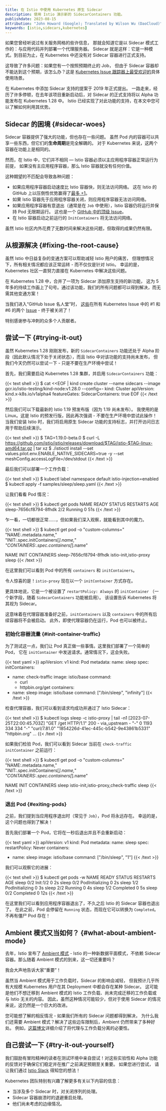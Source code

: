 ```yaml
---
title: 在 Istio 中使用 Kubernetes 原生 Sidecar
description: 使用 Istio 演示新的 SidecarContainers 功能。
publishdate: 2023-08-15
attribution: "John Howard (Google); Translated by Wilson Wu (DaoCloud)"
keywords: [istio,sidecars,kubernetes]
---
```


如果您曾经听说过有关服务网格的些许信息，
那就会知道它是以 Sidecar 模式工作的：与应用代码并列部署一个代理服务器。
Sidecar 就是这样：它是一种模式。到目前为止，在 Kubernetes 中还没有对 Sidecar 容器进行正式支持。

这导致了许多问题：如果您有一个按照预期终止的 Job，
但由于 Sidecar 容器却不能达到这个预期，该怎么办？这是
[Kubernetes Issue 跟踪器上最受欢迎的](https://github.com/kubernetes/kubernetes/issues/25908)具体使用场景。

在 Kubernetes 中添加 Sidecar 支持的提案于 2019 年正式提出。
一路走来，经历了许多停顿，在去年该项目重新启动后，对 Sidecar
的正式支持将以 Alpha 功能发布在 Kubernetes 1.28 中。
Istio 已经实现了对此功能的支持，在本文中您可以了解如何利用其优势。

## Sidecar 的困境 {#sidecar-woes}

Sidecar 容器提供了强大的功能，但也存在一些问题。
虽然 Pod 内的容器可以共享一些东西，但它们的**生命周期**是完全解耦的。
对于 Kubernetes 来说，这两个容器在功能上是相同的。

然而，在 Istio 中，它们并不相同 — Istio 容器必须以主应用程序容器正常运行为前提，
如果没有主应用程序容器，那么 Istio 容器就没有任何价值。

这种期望的不匹配会导致各种问题：

* 如果应用程序容器启动速度比 Istio 容器快，则无法访问网络。
  这在 Istio 的 GitHub 上以压倒性优势赢得了[最多 +1](https://github.com/istio/istio/issues/11130)。
* 如果 Istio 容器先于应用程序容器关闭，则应用程序容器无法访问网络。
* 如果应用程序容器有意退出（通常是在 `Job` 中使用），Istio 容器仍将运行并保持 Pod 无限期运行。
  这也是一个 [GitHub 中的顶级 Issue](https://github.com/istio/istio/issues/11659)。
* 在 Istio 容器启动之前运行的 `InitContainers` 将无法访问网络。

虽然 Istio 社区内外花费了无数时间来解决这些问题，但取得的成果仍然有限。

## 从根源解决 {#fixing-the-root-cause}

虽然 Istio 中日益复杂的变通方案可以帮助减轻 Istio 用户的痛苦，
但理想情况下，所有相关情况都应该正常运转 - 而不仅仅是针对 Istio。
幸运的是，Kubernetes 社区一直努力直接在 Kubernetes 中解决这些问题。

在 Kubernetes 1.28 中，合并了一项为 Sidecar 添加原生支持的新功能，
这为 5 年多的持续工作画上了句号。通过该功能，我们的所有问题都可以得到解决，而无需其他变通方案！

当我们进入“GitHub Issue 名人堂”时，
[这些](https://github.com/kubernetes/kubernetes/issues/25908)在所有 Kubernetes Issue
中的 #1 和 #6 的两个 [Issue](https://github.com/kubernetes/kubernetes/issues/65502) - 终于被关闭了！

特别感谢参与冲刺的众多个人贡献者。

## 尝试一下 {#trying-it-out}

虽然 Kubernetes 1.28 刚刚发布，新的 `SidecarContainers` 功能还处于
Alpha 阶段（因此默认情况下处于关闭状态），而且 Istio
中对该功能的支持尚未发布，
但我们今天仍然可以尝试一下 - 只是不要在生产环境中尝试！

首先，我们需要启动 Kubernetes 1.28 集群，并启用 `SidecarContainers` 功能：

{{< text shell >}}
$ cat <<EOF | kind create cluster --name sidecars --image gcr.io/istio-testing/kind-node:v1.28.0 --config=-
kind: Cluster
apiVersion: kind.x-k8s.io/v1alpha4
featureGates:
  SidecarContainers: true
EOF
{{< /text >}}

然后我们可以下载最新的 Istio 1.19 预发布版（因为 1.19 尚未发布）。
我使用的是 Linux。这是 Istio 的预发行版，因此再次强调 - 不要在生产环境中尝试此操作！
当我们安装 Istio 时，我们将启用原生 Sidecar 功能的支持标志，并打开访问日志用于帮助后续演示。

{{< text shell >}}
$ TAG=1.19.0-beta.0
$ curl -L https://github.com/istio/istio/releases/download/$TAG/istio-$TAG-linux-amd64.tar.gz | tar xz
$ ./istioctl install --set values.pilot.env.ENABLE_NATIVE_SIDECARS=true -y --set meshConfig.accessLogFile=/dev/stdout
{{< /text >}}

最后我们可以部署一个工作负载：

{{< text shell >}}
$ kubectl label namespace default istio-injection=enabled
$ kubectl apply -f samples/sleep/sleep.yaml
{{< /text >}}

让我们看看 Pod 情况：

{{< text shell >}}
$ kubectl get pods
NAME                     READY   STATUS    RESTARTS   AGE
sleep-7656cf8794-8fhdk   2/2     Running   0          51s
{{< /text >}}

乍一看，一切都很正常……，但如果我们深入观察，就能看到其中的魔力。

{{< text shell >}}
$ kubectl get pod -o "custom-columns="\
"NAME:.metadata.name,"\
"INIT:.spec.initContainers[*].name,"\
"CONTAINERS:.spec.containers[*].name"

NAME                     INIT                     CONTAINERS
sleep-7656cf8794-8fhdk   istio-init,istio-proxy   sleep
{{< /text >}}

在这里我们可以看到 Pod 中的所有 `containers` 和 `initContainers`。

令人惊喜的是！`istio-proxy` 现在以一个 `initContainer` 方式存在。

更具体地说，它是一个被设置了 `restartPolicy: Always` 的 `initContainer`
（一个新字段，随着 `SidecarContainers` 功能被启用）。
该设置告诉 Kubernetes 将其视为 Sidecar。

这意味着在代理容器准备好之前，`initContainers` 以及 `containers` 中的所有后续容器将不会被启动。
此外，即使代理容器仍在运行，Pod 也可以被终止。

### 初始化容器流量 {#init-container-traffic}

为了测试这一点，我们让 Pod 真正做一些事情。这里我们部署了一个简单的 Pod，
它在 `initContainer` 中发送请求。通常情况下，这会失败。

{{< text yaml >}}
apiVersion: v1
kind: Pod
metadata:
  name: sleep
spec:
  initContainers:
  - name: check-traffic
    image: istio/base
    command:
    - curl
    - httpbin.org/get
  containers:
  - name: sleep
    image: istio/base
    command: ["/bin/sleep", "infinity"]
{{< /text >}}

检查代理容器，我们可以看到请求均成功并通过了 Istio Sidecar：

{{< text shell >}}
$ kubectl logs sleep -c istio-proxy | tail -n1
[2023-07-25T22:00:45.703Z] "GET /get HTTP/1.1" 200 - via_upstream - "-" 0 1193 334 334 "-" "curl/7.81.0" "1854226d-41ec-445c-b542-9e43861b5331" "httpbin.org" ...
{{< /text >}}

如果我们检验 Pod，我们可以看到 Sidecar 当前在 `check-traffic` `initContainer` 之前运行：

{{< text shell >}}
$ kubectl get pod -o "custom-columns="\
"NAME:.metadata.name,"\
"INIT:.spec.initContainers[*].name,"\
"CONTAINERS:.spec.containers[*].name"

NAME    INIT                                  CONTAINERS
sleep   istio-init,istio-proxy,check-traffic   sleep
{{< /text >}}

### 退出 Pod {#exiting-pods}

之前，我们提到当应用程序退出时（常见于 `Job`），Pod 将永远存在。
幸运的是，这个问题也得到了解决！

首先我们部署一个 Pod，它将在一秒后退出并且不会重新启动：

{{< text yaml >}}
apiVersion: v1
kind: Pod
metadata:
  name: sleep
spec:
  restartPolicy: Never
  containers:
- name: sleep
  image: istio/base
  command: ["/bin/sleep", "1"]
{{< /text >}}

我们可以观察它的进展：

{{< text shell >}}
$ kubectl get pods -w
NAME    READY   STATUS     RESTARTS   AGE
sleep   0/2     Init:1/2   0          2s
sleep   0/2     PodInitializing   0          2s
sleep   1/2     PodInitializing   0          3s
sleep   2/2     Running           0          4s
sleep   1/2     Completed         0          5s
sleep   0/2     Completed         0          12s
{{< /text >}}

在这里我们可以看到应用程序容器退出了，不久之后 Istio 的 Sidecar 容器也退出了。
在此之前，Pod 会停留在 `Running` 状态，而现在它可以转换为 `Completed`。不再有僵尸 Pod 存在！

## Ambient 模式又当如何？ {#what-about-ambient-mode}

去年，Istio 宣布了 [Ambient 模式](/zh/blog/2022/introducing-ambient-mesh/) - Istio
的一种新数据平面模式，不依赖 Sidecar 容器。那么随着 Ambient 模式的到来，这一切还重要吗？

我会大声地告诉大家“重要”！

虽然当 Ambient 模式用于工作负载时，Sidecar 的影响会减轻，
但我预计几乎所有大规模 Kubernetes 用户在其 Deployment 中都会存在某种 Sidecar。
这可能是他们不想迁移到 Ambient 模式的 Istio 工作负载、尚未完成迁移的工作负载或与 Istio 无关的内容。
因此，虽然这种情况可能较少，但对于使用 Sidecar 的情况来说，这仍然是一个巨大的改进。

您可能想了解的相反情况 - 如果我们所有的 Sidecar 问题都得到解决，
为什么我们还需要 Ambient 模式？解决了这些边车限制后，Ambient 仍然带来了多种好处。
例如，[这篇博文](/zh/blog/2023/waypoint-proxy-made-simple/)详细介绍了将代理与工作负载分离的必要性。

## 自己尝试一下 {#try-it-out-yourself}

我们鼓励有冒险精神的读者在测试环境中亲自尝试！对这些实验性和 Alpha
功能的反馈对于确保它们稳定并在推广之前满足预期至关重要。 如果您进行尝试，
请让我们通过 [Istio Slack](/zh/get-involved/) 得知您的想法！

Kubernetes 团队特别有兴趣了解更多有关以下内容的信息：

* 当涉及多个 Sidecar 时，对关闭序列的处理。
* Sidecar 容器崩溃时的退避重启处理。
* 他们尚未考虑的边缘情况。
